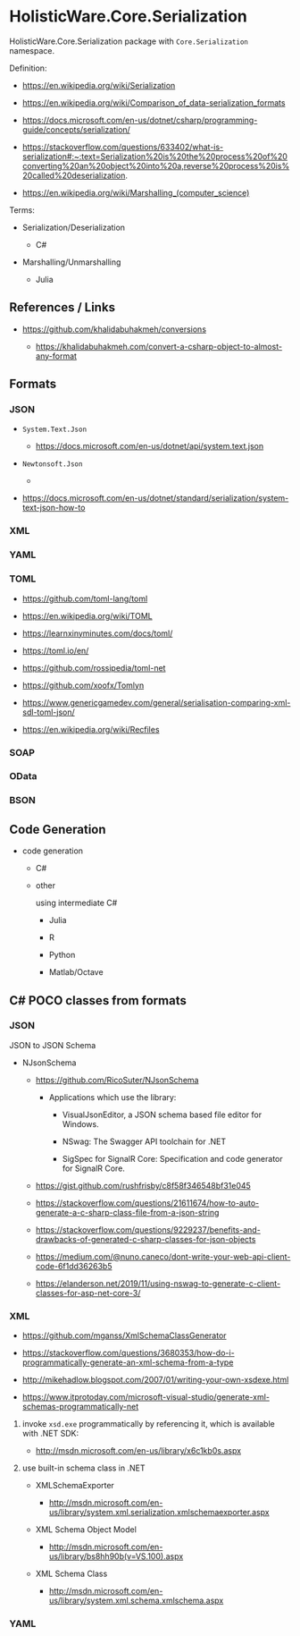 # HolisticWare.Core.Serialization

HolisticWare.Core.Serialization package with `Core.Serialization` namespace.

Definition:

*   https://en.wikipedia.org/wiki/Serialization

*   https://en.wikipedia.org/wiki/Comparison_of_data-serialization_formats

*   https://docs.microsoft.com/en-us/dotnet/csharp/programming-guide/concepts/serialization/

*   https://stackoverflow.com/questions/633402/what-is-serialization#:~:text=Serialization%20is%20the%20process%20of%20converting%20an%20object%20into%20a,reverse%20process%20is%20called%20deserialization.

*   https://en.wikipedia.org/wiki/Marshalling_(computer_science)

Terms:

*   Serialization/Deserialization

    *   C#

*   Marshalling/Unmarshalling

    *   Julia
    
## References / Links

*   https://github.com/khalidabuhakmeh/conversions

    *   https://khalidabuhakmeh.com/convert-a-csharp-object-to-almost-any-format

## Formats

### JSON

*   `System.Text.Json`

    *   https://docs.microsoft.com/en-us/dotnet/api/system.text.json
    
*   `Newtonsoft.Json`

    *   

*   https://docs.microsoft.com/en-us/dotnet/standard/serialization/system-text-json-how-to

### XML

### YAML

### TOML

*   https://github.com/toml-lang/toml

*   https://en.wikipedia.org/wiki/TOML

*   https://learnxinyminutes.com/docs/toml/

*   https://toml.io/en/

*   https://github.com/rossipedia/toml-net

*   https://github.com/xoofx/Tomlyn

*   https://www.genericgamedev.com/general/serialisation-comparing-xml-sdl-toml-json/

*   https://en.wikipedia.org/wiki/Recfiles

### SOAP

### OData

### BSON

## Code Generation

*   code generation

    *   C#
    
    *   other
    
        using intermediate C#
        
        *   Julia
        
        *   R
        
        *   Python
        
        *   Matlab/Octave
        
## C# POCO classes from formats


### JSON

JSON to JSON Schema

*   NJsonSchema
    
    *   https://github.com/RicoSuter/NJsonSchema

        *   Applications which use the library:

            *   VisualJsonEditor, a JSON schema based file editor for Windows.

            *   NSwag: The Swagger API toolchain for .NET

            *   SigSpec for SignalR Core: Specification and code generator for SignalR Core.

    *   https://gist.github.com/rushfrisby/c8f58f346548bf31e045

    *   https://stackoverflow.com/questions/21611674/how-to-auto-generate-a-c-sharp-class-file-from-a-json-string

    *   https://stackoverflow.com/questions/9229237/benefits-and-drawbacks-of-generated-c-sharp-classes-for-json-objects

    *   https://medium.com/@nuno.caneco/dont-write-your-web-api-client-code-6f1dd36263b5

    *   https://elanderson.net/2019/11/using-nswag-to-generate-c-client-classes-for-asp-net-core-3/


### XML 

*   https://github.com/mganss/XmlSchemaClassGenerator

*   https://stackoverflow.com/questions/3680353/how-do-i-programmatically-generate-an-xml-schema-from-a-type

*   http://mikehadlow.blogspot.com/2007/01/writing-your-own-xsdexe.html

*   https://www.itprotoday.com/microsoft-visual-studio/generate-xml-schemas-programmatically-net


1.  invoke `xsd.exe` programmatically by referencing it, which is available with .NET SDK:

    *   http://msdn.microsoft.com/en-us/library/x6c1kb0s.aspx 

2.  use built-in schema class in .NET

    *   XMLSchemaExporter

        *   http://msdn.microsoft.com/en-us/library/system.xml.serialization.xmlschemaexporter.aspx 

    *   XML Schema Object Model

        *   http://msdn.microsoft.com/en-us/library/bs8hh90b(v=VS.100).aspx 

    *   XML Schema Class

        *   http://msdn.microsoft.com/en-us/library/system.xml.schema.xmlschema.aspx

### YAML
